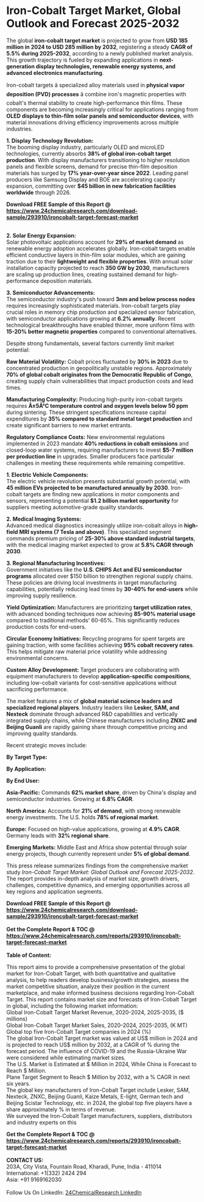 <h1>Iron-Cobalt Target Market, Global Outlook and Forecast 2025-2032</h1><p>The global <strong>iron-cobalt target market</strong> is projected to grow from <strong>USD 185 million in 2024 to USD 285 million by 2032</strong>, registering a steady <strong>CAGR of 5.5% during 2025-2032</strong>, according to a newly published market analysis. This growth trajectory is fueled by expanding applications in <strong>next-generation display technologies, renewable energy systems, and advanced electronics manufacturing</strong>.</p><p>Iron-cobalt targets â specialized alloy materials used in <strong>physical vapor deposition (PVD) processes</strong> â combine iron's magnetic properties with cobalt's thermal stability to create high-performance thin films. These components are becoming increasingly critical for applications ranging from <strong>OLED displays to thin-film solar panels and semiconductor devices</strong>, with material innovations driving efficiency improvements across multiple industries.</p><p><strong>1. Display Technology Revolution:</strong><br>
The booming display industry, particularly OLED and microLED technologies, currently absorbs <strong>38% of global iron-cobalt target production</strong>. With display manufacturers transitioning to higher resolution panels and flexible screens, demand for precise thin-film deposition materials has surged by <strong>17% year-over-year since 2022</strong>. Leading panel producers like Samsung Display and BOE are accelerating capacity expansion, committing over <strong>$45 billion in new fabrication facilities worldwide</strong> through 2026.</p><div><b>Download FREE Sample of this Report @ 
            <a href="https://www.24chemicalresearch.com/download-sample/293910/ironcobalt-target-forecast-market">
            https://www.24chemicalresearch.com/download-sample/293910/ironcobalt-target-forecast-market</a></b></div><br><p><strong>2. Solar Energy Expansion:</strong><br>
Solar photovoltaic applications account for <strong>29% of market demand</strong> as renewable energy adoption accelerates globally. Iron-cobalt targets enable efficient conductive layers in thin-film solar modules, which are gaining traction due to their <strong>lightweight and flexible properties</strong>. With annual solar installation capacity projected to reach <strong>350 GW by 2030</strong>, manufacturers are scaling up production lines, creating sustained demand for high-performance deposition materials.</p><p><strong>3. Semiconductor Advancements:</strong><br>
The semiconductor industry's push toward <strong>3nm and below process nodes</strong> requires increasingly sophisticated materials. Iron-cobalt targets play crucial roles in memory chip production and specialized sensor fabrication, with semiconductor applications growing at <strong>6.2% annually</strong>. Recent technological breakthroughs have enabled thinner, more uniform films with <strong>15-20% better magnetic properties</strong> compared to conventional alternatives.</p><p>Despite strong fundamentals, several factors currently limit market potential:</p><p><strong>Raw Material Volatility:</strong> Cobalt prices fluctuated by <strong>30% in 2023</strong> due to concentrated production in geopolitically unstable regions. Approximately <strong>70% of global cobalt originates from the Democratic Republic of Congo</strong>, creating supply chain vulnerabilities that impact production costs and lead times.</p><p><strong>Manufacturing Complexity:</strong> Producing high-purity iron-cobalt targets requires <strong>Â±5Â°C temperature control and oxygen levels below 50 ppm</strong> during sintering. These stringent specifications increase capital expenditures by <strong>35% compared to standard metal target production</strong> and create significant barriers to new market entrants.</p><p><strong>Regulatory Compliance Costs:</strong> New environmental regulations implemented in 2023 mandate <strong>40% reductions in cobalt emissions</strong> and closed-loop water systems, requiring manufacturers to invest <strong>$5-7 million per production line</strong> in upgrades. Smaller producers face particular challenges in meeting these requirements while remaining competitive.</p><p><strong>1. Electric Vehicle Components:</strong><br>
The electric vehicle revolution presents substantial growth potential, with <strong>45 million EVs projected to be manufactured annually by 2030</strong>. Iron-cobalt targets are finding new applications in motor components and sensors, representing a potential <strong>$1.2 billion market opportunity</strong> for suppliers meeting automotive-grade quality standards.</p><p><strong>2. Medical Imaging Systems:</strong><br>
Advanced medical diagnostics increasingly utilize iron-cobalt alloys in <strong>high-field MRI systems (7 Tesla and above)</strong>. This specialized segment commands premium pricing of <strong>25-30% above standard industrial targets</strong>, with the medical imaging market expected to grow at <strong>5.8% CAGR through 2030</strong>.</p><p><strong>3. Regional Manufacturing Incentives:</strong><br>
Government initiatives like the <strong>U.S. CHIPS Act and EU semiconductor programs</strong> allocated over $150 billion to strengthen regional supply chains. These policies are driving local investments in target manufacturing capabilities, potentially reducing lead times by <strong>30-40% for end-users</strong> while improving supply resilience.</p><p><strong>Yield Optimization:</strong> Manufacturers are prioritizing <strong>target utilization rates</strong>, with advanced bonding techniques now achieving <strong>85-90% material usage</strong> compared to traditional methods' 60-65%. This significantly reduces production costs for end-users.</p><p><strong>Circular Economy Initiatives:</strong> Recycling programs for spent targets are gaining traction, with some facilities achieving <strong>95% cobalt recovery rates</strong>. This helps mitigate raw material price volatility while addressing environmental concerns.</p><p><strong>Custom Alloy Development:</strong> Target producers are collaborating with equipment manufacturers to develop <strong>application-specific compositions</strong>, including low-cobalt variants for cost-sensitive applications without sacrificing performance.</p><p>The market features a mix of <strong>global material science leaders and specialized regional players</strong>. Industry leaders like <strong>Lesker, SAM, and Nexteck</strong> dominate through advanced R&amp;D capabilities and vertically integrated supply chains, while Chinese manufacturers including <strong>ZNXC and Beijing Guanli</strong> are rapidly gaining share through competitive pricing and improving quality standards.</p><p>Recent strategic moves include:</p><p><strong>By Target Type:</strong></p><p><strong>By Application:</strong></p><p><strong>By End User:</strong></p><p><strong>Asia-Pacific:</strong> Commands <strong>62% market share</strong>, driven by China's display and semiconductor industries. Growing at <strong>6.8% CAGR</strong>.</p><p><strong>North America:</strong> Accounts for <strong>21% of demand</strong>, with strong renewable energy investments. The U.S. holds <strong>78% of regional market</strong>.</p><p><strong>Europe:</strong> Focused on high-value applications, growing at <strong>4.9% CAGR</strong>. Germany leads with <strong>32% regional share</strong>.</p><p><strong>Emerging Markets:</strong> Middle East and Africa show potential through solar energy projects, though currently represent under <strong>5% of global demand</strong>.</p><p>This press release summarizes findings from the comprehensive market study <em>Iron-Cobalt Target Market: Global Outlook and Forecast 2025-2032</em>. The report provides in-depth analysis of market size, growth drivers, challenges, competitive dynamics, and emerging opportunities across all key regions and application segments.</p><div><b>Download FREE Sample of this Report @ 
            <a href="https://www.24chemicalresearch.com/download-sample/293910/ironcobalt-target-forecast-market">
            https://www.24chemicalresearch.com/download-sample/293910/ironcobalt-target-forecast-market</a></b></div><br><div><b>Get the Complete Report & TOC @ 
            <a href="https://www.24chemicalresearch.com/reports/293910/ironcobalt-target-forecast-market">
            https://www.24chemicalresearch.com/reports/293910/ironcobalt-target-forecast-market</a></b></div><br>
            <b>Table of Content:</b><p>This report aims to provide a comprehensive presentation of the global market for Iron-Cobalt Target, with both quantitative and qualitative analysis, to help readers develop business/growth strategies, assess the market competitive situation, analyze their position in the current marketplace, and make informed business decisions regarding Iron-Cobalt Target. This report contains market size and forecasts of Iron-Cobalt Target in global, including the following market information:<br />
Global Iron-Cobalt Target Market Revenue, 2020-2024, 2025-2035, ($ millions)<br />
Global Iron-Cobalt Target Market Sales, 2020-2024, 2025-2035, (K MT)<br />
Global top five Iron-Cobalt Target companies in 2024 (%)<br />
The global Iron-Cobalt Target market was valued at US$ million in 2024 and is projected to reach US$ million by 2032, at a CAGR of % during the forecast period. The influence of COVID-19 and the Russia-Ukraine War were considered while estimating market sizes.<br />
The U.S. Market is Estimated at $ Million in 2024, While China is Forecast to Reach $ Million.<br />
Plane Target Segment to Reach $ Million by 2032, with a % CAGR in next six years.<br />
The global key manufacturers of Iron-Cobalt Target include Lesker, SAM, Nexteck, ZNXC, Beijing Guanli, Kaize Metals, E-light, German tech and Beijing Scistar Technology, etc. in 2024, the global top five players have a share approximately % in terms of revenue.<br />
We surveyed the Iron-Cobalt Target manufacturers, suppliers, distributors and industry experts on this </p><div><b>Get the Complete Report & TOC @ 
            <a href="https://www.24chemicalresearch.com/reports/293910/ironcobalt-target-forecast-market">
            https://www.24chemicalresearch.com/reports/293910/ironcobalt-target-forecast-market</a></b></div><br><b>CONTACT US:</b><br>
            203A, City Vista, Fountain Road, Kharadi, Pune, India - 411014<br>
            International: +1(332) 2424 294<br>
            Asia: +91 9169162030 <br><br>
            Follow Us On LinkedIn: <a href="https://www.linkedin.com/company/24chemicalresearch/">24ChemicalResearch LinkedIn</a>